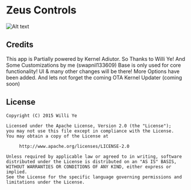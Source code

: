 Zeus Controls
=============
![Alt text](http://s8.postimg.org/qlsk3nud1/Screenshot_from_2015_07_27_12_30_40.png)

Credits
----------------

This app is Partially powered by Kernel Adiutor. So Thanks to Willi Ye! And Some Customizations by me (swapnil133609)
Base is only used for core functionality! UI & many other changes will be there! More Options have been added.
And lets not forget the coming OTA Kernel Updater (coming soon)

License
----------------

    Copyright (C) 2015 Willi Ye

    Licensed under the Apache License, Version 2.0 (the "License");
    you may not use this file except in compliance with the License.
    You may obtain a copy of the License at

         http://www.apache.org/licenses/LICENSE-2.0

    Unless required by applicable law or agreed to in writing, software
    distributed under the License is distributed on an "AS IS" BASIS,
    WITHOUT WARRANTIES OR CONDITIONS OF ANY KIND, either express or implied.
    See the License for the specific language governing permissions and
    limitations under the License.
